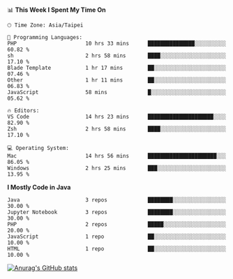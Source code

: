 <!--### Hi there 👋-->

<!--
**treevel/treevel** is a ✨ _special_ ✨ repository because its `README.md` (this file) appears on your GitHub profile.

Here are some ideas to get you started:

- 🔭 I’m currently working on ...
- 🌱 I’m currently learning ...
- 👯 I’m looking to collaborate on ...
- 🤔 I’m looking for help with ...
- 💬 Ask me about ...
- 📫 How to reach me: ...
- 😄 Pronouns: ...
- ⚡ Fun fact: ...
-->

<!--START_SECTION:waka-->
📊 **This Week I Spent My Time On** 

```text
🕑︎ Time Zone: Asia/Taipei

💬 Programming Languages: 
PHP                      10 hrs 33 mins      ███████████████░░░░░░░░░░   60.82 % 
sh                       2 hrs 58 mins       ████░░░░░░░░░░░░░░░░░░░░░   17.10 % 
Blade Template           1 hr 17 mins        ██░░░░░░░░░░░░░░░░░░░░░░░   07.46 % 
Other                    1 hr 11 mins        ██░░░░░░░░░░░░░░░░░░░░░░░   06.83 % 
JavaScript               58 mins             █░░░░░░░░░░░░░░░░░░░░░░░░   05.62 % 

🔥 Editors: 
VS Code                  14 hrs 23 mins      █████████████████████░░░░   82.90 % 
Zsh                      2 hrs 58 mins       ████░░░░░░░░░░░░░░░░░░░░░   17.10 % 

💻 Operating System: 
Mac                      14 hrs 56 mins      ██████████████████████░░░   86.05 % 
Windows                  2 hrs 25 mins       ███░░░░░░░░░░░░░░░░░░░░░░   13.95 % 
```

**I Mostly Code in Java** 

```text
Java                     3 repos             ████████░░░░░░░░░░░░░░░░░   30.00 % 
Jupyter Notebook         3 repos             ████████░░░░░░░░░░░░░░░░░   30.00 % 
PHP                      2 repos             █████░░░░░░░░░░░░░░░░░░░░   20.00 % 
JavaScript               1 repo              ██░░░░░░░░░░░░░░░░░░░░░░░   10.00 % 
HTML                     1 repo              ██░░░░░░░░░░░░░░░░░░░░░░░   10.00 % 
```




<!--END_SECTION:waka-->

<!-- GitHub Stats Card-->
[![Anurag's GitHub stats](https://github-readme-stats.vercel.app/api?username=treevel&show_icons=true&theme=monokai&count_private=true)](https://github.com/anuraghazra/github-readme-stats)
